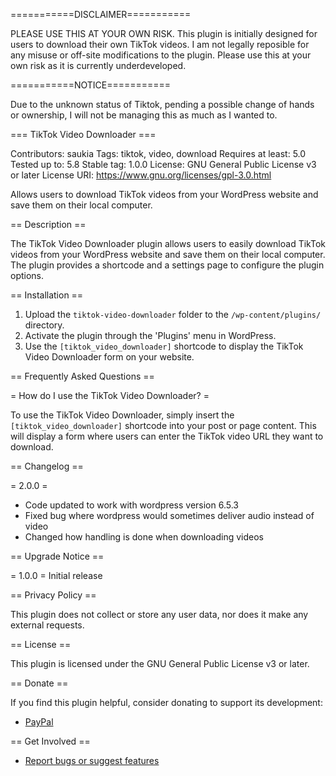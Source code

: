 ===========DISCLAIMER===========

PLEASE USE THIS AT YOUR OWN RISK. This plugin is initially designed for users to download their own TikTok videos. I am not legally reposible for any misuse or off-site modifications to the plugin. Please use this at your own risk as it is currently underdeveloped.

===========NOTICE===========

Due to the unknown status of Tiktok, pending a possible change of hands or ownership, I will not be managing this as much as I wanted to.

=== TikTok Video Downloader ===

Contributors: saukia
Tags: tiktok, video, download
Requires at least: 5.0
Tested up to: 5.8
Stable tag: 1.0.0
License: GNU General Public License v3 or later
License URI: https://www.gnu.org/licenses/gpl-3.0.html

Allows users to download TikTok videos from your WordPress website and save them on their local computer.

== Description ==

The TikTok Video Downloader plugin allows users to easily download TikTok videos from your WordPress website and save them on their local computer. The plugin provides a shortcode and a settings page to configure the plugin options.

== Installation ==

1. Upload the `tiktok-video-downloader` folder to the `/wp-content/plugins/` directory.
2. Activate the plugin through the 'Plugins' menu in WordPress.
3. Use the `[tiktok_video_downloader]` shortcode to display the TikTok Video Downloader form on your website.

== Frequently Asked Questions ==

= How do I use the TikTok Video Downloader? =

To use the TikTok Video Downloader, simply insert the `[tiktok_video_downloader]` shortcode into your post or page content. This will display a form where users can enter the TikTok video URL they want to download.

== Changelog ==

= 2.0.0 =
* Code updated to work with wordpress version 6.5.3
* Fixed bug where wordpress would sometimes deliver audio instead of video
* Changed how handling is done when downloading videos

== Upgrade Notice ==

= 1.0.0 =
Initial release

== Privacy Policy ==

This plugin does not collect or store any user data, nor does it make any external requests.

== License ==

This plugin is licensed under the GNU General Public License v3 or later.

== Donate ==

If you find this plugin helpful, consider donating to support its development:

* [PayPal](https://www.paypal.me/onefelix)

== Get Involved ==

* [Report bugs or suggest features](https://github.com/NachiThePanda/Tiktok-Video-Downloader)
